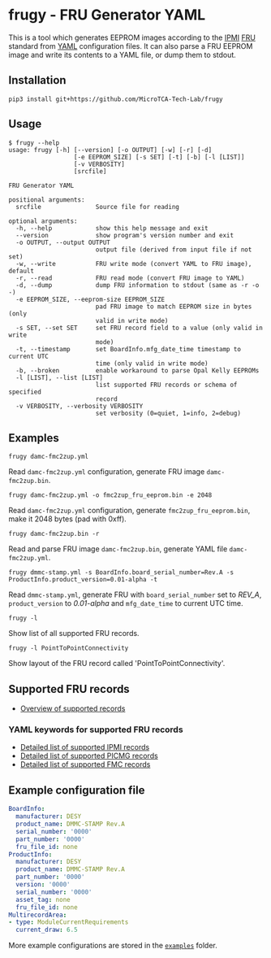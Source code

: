 # frugy - FRU Generator YAML

This is a tool which generates EEPROM images according to the [IPMI](https://www.intel.com/content/www/us/en/products/docs/servers/ipmi/ipmi-second-gen-interface-spec-v2-rev1-1.html) [FRU](https://www.intel.com/content/dam/www/public/us/en/documents/specification-updates/ipmi-platform-mgt-fru-info-storage-def-v1-0-rev-1-3-spec-update.pdf) standard from [YAML](https://yaml.org/spec/1.2/spec.html) configuration files. It can also parse a FRU EEPROM image and write its contents to a YAML file, or dump them to stdout.

## Installation

```
pip3 install git+https://github.com/MicroTCA-Tech-Lab/frugy
```

## Usage

```
$ frugy --help
usage: frugy [-h] [--version] [-o OUTPUT] [-w] [-r] [-d]
                  [-e EEPROM_SIZE] [-s SET] [-t] [-b] [-l [LIST]]
                  [-v VERBOSITY]
                  [srcfile]

FRU Generator YAML

positional arguments:
  srcfile               Source file for reading

optional arguments:
  -h, --help            show this help message and exit
  --version             show program's version number and exit
  -o OUTPUT, --output OUTPUT
                        output file (derived from input file if not set)
  -w, --write           FRU write mode (convert YAML to FRU image), default
  -r, --read            FRU read mode (convert FRU image to YAML)
  -d, --dump            dump FRU information to stdout (same as -r -o -)
  -e EEPROM_SIZE, --eeprom-size EEPROM_SIZE
                        pad FRU image to match EEPROM size in bytes (only
                        valid in write mode)
  -s SET, --set SET     set FRU record field to a value (only valid in write
                        mode)
  -t, --timestamp       set BoardInfo.mfg_date_time timestamp to current UTC
                        time (only valid in write mode)
  -b, --broken          enable workaround to parse Opal Kelly EEPROMs
  -l [LIST], --list [LIST]
                        list supported FRU records or schema of specified
                        record
  -v VERBOSITY, --verbosity VERBOSITY
                        set verbosity (0=quiet, 1=info, 2=debug)

```

## Examples

```
frugy damc-fmc2zup.yml
```
Read `damc-fmc2zup.yml` configuration, generate FRU image `damc-fmc2zup.bin`.

```
frugy damc-fmc2zup.yml -o fmc2zup_fru_eeprom.bin -e 2048
```
Read `damc-fmc2zup.yml` configuration, generate `fmc2zup_fru_eeprom.bin`, make it 2048 bytes (pad with 0xff).

```
frugy damc-fmc2zup.bin -r
```
Read and parse FRU image `damc-fmc2zup.bin`, generate YAML file `damc-fmc2zup.yml`.

```
frugy dmmc-stamp.yml -s BoardInfo.board_serial_number=Rev.A -s ProductInfo.product_version=0.01-alpha -t
```
Read `dmmc-stamp.yml`, generate FRU with `board_serial_number` set to *REV_A*, `product_version` to *0.01-alpha* and `mfg_date_time` to current UTC time.

```
frugy -l
```
Show list of all supported FRU records.

```
frugy -l PointToPointConnectivity
```
Show layout of the FRU record called 'PointToPointConnectivity'.

## Supported FRU records

* [Overview of supported records](docs/records.md)

### YAML keywords for supported FRU records

* [Detailed list of supported IPMI records](docs/ipmi.md)
* [Detailed list of supported PICMG records](docs/picmg.md)
* [Detailed list of supported FMC records](docs/fmc.md)

## Example configuration file

```yaml
BoardInfo:
  manufacturer: DESY
  product_name: DMMC-STAMP Rev.A
  serial_number: '0000'
  part_number: '0000'
  fru_file_id: none
ProductInfo:
  manufacturer: DESY
  product_name: DMMC-STAMP Rev.A
  part_number: '0000'
  version: '0000'
  serial_number: '0000'
  asset_tag: none
  fru_file_id: none
MultirecordArea:
- type: ModuleCurrentRequirements
  current_draw: 6.5
```

More example configurations are stored in the [`examples`](examples)
 folder.
